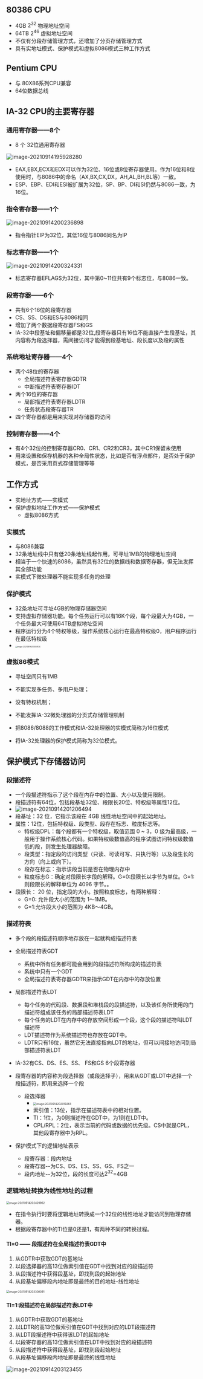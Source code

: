 ## 80386 CPU

- 4GB $2^{32}$ 物理地址空间
- 64TB $2^{46}$ 虚拟地址空间
- 不仅有分段存储管理方式，还增加了分页存储管理方式
- 具有实地址模式、保护模式和虚拟8086模式三种工作方式

## Pentium CPU

- 与 80X86系列CPU兼容
- 64位数据总线



## IA-32 CPU的主要寄存器

### 通用寄存器——8个

- 8 个 32位通用寄存器

![image-20210914195928280](https://i.loli.net/2021/10/12/Zu5sq1tzXEfSOAm.png)

- EAX,EBX,ECX和EDX可以作为32位、16位或8位寄存器使用。作为16位和8位使用时，与8086中的命名（AX,BX,CX,DX，AH,AL,BH,BL等）一致。
- ESP、EBP、EDI和ESI被扩展为32位，SP、BP、DI和SI仍然与8086一致，为16位。



### 指令寄存器——1个

![image-20210914200236898](https://i.loli.net/2021/10/12/hnEzaPIOrMXK5QZ.png)

- 指令指针EIP为32位，其低16位与8086同名为IP

### 标志寄存器——1个

![image-20210914200324331](https://i.loli.net/2021/10/12/AUghudXKSYEReIZ.png)

- 标志寄存器EFLAGS为32位，其中第0⁓11位共有9个标志位，与8086一致。

### 段寄存器——6个

- 共有6个16位的段寄存器
- CS、SS、DS和ES与8086相同
- 增加了两个数据段寄存器FS和GS
- IA-32中段基址和偏移量都是32位,段寄存器只有16位不能直接产生段基址，其内容称为段选择器，需间接访问才能得到段基地址、段长度以及段的属性



### 系统地址寄存器——4个

- 两个48位的寄存器
  - 全局描述符表寄存器GDTR
  - 中断描述符表寄存器IDT
- 两个16位的寄存器
  - 局部描述符表寄存器LDTR
  - 任务状态段寄存器TR
- 四个寄存器都是用来实现对存储器的访问

### 控制寄存器——4个

- 有4个32位的控制寄存器CR0、CR1、CR2和CR3，其中CR1保留未使用
- 用来设置和保存机器的各种全局性状态，比如是否有浮点部件，是否处于保护模式，是否采用页式存储管理等等



## 工作方式

- 实地址方式——实模式
- 保护虚拟地址工作方式——保护模式
  - 虚拟8086方式

### 实模式

- 与8086兼容
- 32条地址线中只有低20条地址线起作用，可寻址1MB的物理地址空间
- 相当于一个快速的8086，虽然具有32位的数据线和数据寄存器，但无法发挥其全部功能
- 实模式下微处理器不能实现多任务的处理



### 保护模式

- 32条地址可寻址4GB的物理存储器空间
- 支持虚拟存储器功能。每个任务运行可以有16K个段，每个段最大为4GB，一个任务最大可使用64TB虚拟地址空间
- 程序运行分为4个特权等级，操作系统核心运行在最高特权级0，用户程序运行在最低特权级
- <img src="https://i.loli.net/2021/10/12/nBN8DAkmFjsHQt4.png" alt="image-20210914200939136" style="zoom: 33%;" />



### 虚拟86模式

- 寻址空间只有1MB
- 不能实现多任务、多用户处理； 
- 没有特权机制； 
- 不能发挥IA-32微处理器的分页式存储管理机制 



- 把8086/8088的工作模式和IA-32处理器的实模式简称为16位模式
- 将IA-32处理器的保护模式简称为32位模式。



## 保护模式下存储器访问

### 段描述符

- 一个段描述符指示了这个段在内存中的位置、大小以及使用限制。
- 段描述符有64位，包括段基址32位、段限长20位、特权级等属性12位。
- ![image-20210914201206494](https://i.loli.net/2021/10/12/ke4O9wgoCF1RsVA.png)
- 段基址：32 位，它指示该段在 4GB 线性地址空间中的起始地址。
- 属性：12位，包括特权级、段类型、段存在标志、粒度标志等。
  - 特权级DPL：每个段都有一个特权级，取值范围 0 ~ 3，0 级为最高级，一般用于操作系统核心代码。如果特权级数值高的程序试图访问特权级数值低的段，则发生处理器故障。
  - 段类型：指定段的访问类型（只读、可读可写、只执行等）以及段生长的方向（向上或向下）。
  - 段存在标志：指示该段当前是否在物理内存中
  - 粒度标志G：确定对段限长字段的解释。G=0:段限长以字节为单位。G=1:则段限长的解释单位为 4096 字节。。
- 段限长： 20 位，指定段的大小。按照粒度标志，有两种解释：
    - G=0: 允许段大小的范围为 1〜1MB。
    - G=1:允许段大小的范围为 4KB〜4GB。



### 描述符表

- 多个段的段描述符顺序地存放在一起就构成描述符表
- 全局描述符表GDT
  - 系统中所有任务都可能会用到的段描述符所构成的描述符表
  - 系统中只有一个GDT
  - 全局描述符表寄存器GDTR来指示GDT在内存中的存放位置
- 局部描述符表LDT
  - 每个任务的代码段、数据段和堆栈段的段描述符，以及该任务所使用的门描述符组成该任务的局部描述符表LDT
  - 每个任务的LDT在内存中的存放空间形成一个段，这个段的描述符叫LDT描述符
  - LDT描述符作为系统描述符也存放在GDT中。
  - LDTR只有16位，虽然它无法直接指向LDT的地址，但可以间接地访问到局部描述符表LDT
- IA-32有CS、DS、ES、SS、 FS和GS 6个段寄存器
- 段寄存器的内容称为段选择器（或段选择子），用来从GDT或LDT中选择一个段描述符，即用来选择一个段
  - 段选择器
    - <img src="https://i.loli.net/2021/10/12/m2tS3nyPL78EFoC.png" alt="image-20210914202019263" style="zoom:50%;" />
    - 索引值：13位，指示在描述符表中的相对位置。
    - TI：1位，为0则描述符在GDT中，为1则在LDT中。
    - CPL/RPL：2位，表示当前的代码或数据的优先级。CS中就是CPL，其他段寄存器中为RPL。

- 保护模式下的逻辑地址表示
  - 段寄存器：段内地址
  - 段寄存器--为CS、DS、ES、SS、GS、FS之一
  - 段内地址--为32位，段的长度可达$2^{32}$=4GB

### 逻辑地址转换为线性地址的过程

<img src="https://i.loli.net/2021/10/12/rusmBRqQ12o9zdb.png" alt="image-20210914202429952" style="zoom:50%;" />

- 在指令执行时要将逻辑地址转换成一个32位的线性地址才能访问到物理存储器。
- 根据段寄存器中的TI位是0还是1，有两种不同的转换过程。

#### TI=0 —— 段描述符在全局描述符表GDT中

1. 从GDTR中获取GDT的基地址
2. 以段选择器的高13位做索引值在GDT中找到对应的段描述符
3. 从段描述符中获得段基址，即找到段的起始地址
4. 从段基址偏移段内地址即是最终的目的地址-线性地址

<img src="https://i.loli.net/2021/10/12/CRSmEGPWOtTNMzV.png" alt="image-20210914203308091" style="zoom:50%;" />

#### TI=1:段描述符在局部描述符表LDT中

1. 从GDTR中获取GDT的基地址
2. 以LDTR的高13位做索引值在GDT中找到对应的LDT段描述符
3. 从LDT段描述符中获得该LDT的起始地址
4. 以段寄存器的高13位做索引值在LDT中找到对应的段描述符
5. 从段描述符中获得段基址，即找到段起始地址
6. 从段基址偏移段内地址即是最终的线性地址

![image-20210914203123455](https://i.loli.net/2021/10/12/XTsOHF4D7VthvjJ.png)

